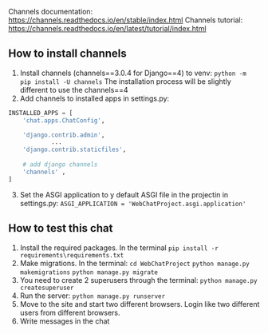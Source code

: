 Channels documentation: https://channels.readthedocs.io/en/stable/index.html
Channels tutorial: https://channels.readthedocs.io/en/latest/tutorial/index.html

## How to install channels
1) Install channels (channels==3.0.4 for Django==4) to venv: 
    `python -m pip install -U channels`
The installation process will be slightly different to use the channels==4
2) Add channels to installed apps in settings.py:

```python
INSTALLED_APPS = [
    'chat.apps.ChatConfig',

    'django.contrib.admin',
            ...
    'django.contrib.staticfiles',
     
    # add django channels
    'channels' ,
]
```

3) Set the ASGI application to y default ASGI file in the projectin in settings.py: 
    `ASGI_APPLICATION = 'WebChatProject.asgi.application'`


## How to test this chat
1) Install the required packages. In the terminal
`pip install -r requirements\requirements.txt`
2) Make migrations. In the terminal:
`cd WebChatProject`
`python manage.py makemigrations`
`python manage.py migrate`
3) You need to create 2 superusers through the terminal:
`python manage.py createsuperuser`
4) Run the server:
`python manage.py runserver`
5) Move to the site and start two different browsers. 
Login like two different users from different browsers.
6) Write messages in the chat